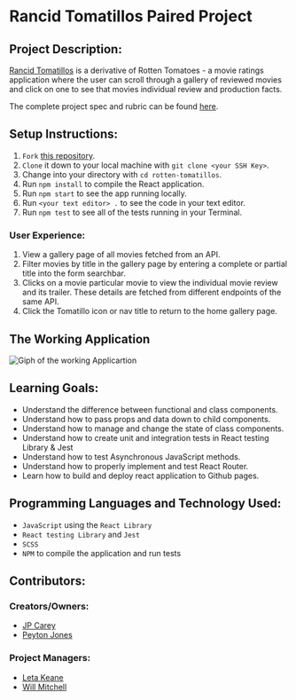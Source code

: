 # Rancid Tomatillos Paired Project

## Project Description:
[Rancid Tomatillos](https://jaypeasee.github.io/rancid-tomatillos/) is a derivative of Rotten Tomatoes - a movie ratings application where the user can scroll through a gallery of reviewed movies and click on one to see that movies individual review and production facts.

The complete project spec and rubric can be found [here](https://frontend.turing.io/projects/module-3/rancid-tomatillos-v3.html).

## Setup Instructions:
  1. `Fork` [this repository](https://github.com/jaypeasee/rancid-tomatillos).
  1. `Clone` it down to your local machine with `git clone <your SSH Key>`.
  1. Change into your directory with `cd rotten-tomatillos`.
  1. Run `npm install` to compile the React application.
  1. Run `npm start` to see the app running locally.
  1. Run `<your text editor> .` to see the code in your text editor.
  1. Run `npm test` to see all of the tests running in your Terminal.

### User Experience:
  1. View a gallery page of all movies fetched from an API.
  1. Filter movies by title in the gallery page by entering a complete or partial title into the form searchbar.
  2. Clicks on a movie particular movie to view the individual movie review and its trailer. These details are fetched from different endpoints of the same API.
  3. Click the Tomatillo icon or nav title to return to the home gallery page.
  
## The Working Application
![Giph of the working Applicartion](https://media.giphy.com/media/PWctEGTaeqhJ2Tfujh/giphy.gif)

## Learning Goals:
  * Understand the difference between functional and class components.
  * Understand how to pass props and data down to child components.
  * Understand how to manage and change the state of class components.
  * Understand how to create unit and integration tests in React testing Library & Jest
  * Understand how to test Asynchronous JavaScript methods.
  * Understand how to properly implement and test React Router.
  * Learn how to build and deploy react application to Github pages.
  
## Programming Languages and Technology Used:
* `JavaScript` using the `React Library` 
* `React testing Library` and `Jest` 
* `SCSS`
* `NPM` to compile the application and run tests

## Contributors:
### Creators/Owners:
* [JP Carey](https://github.com/jaypeasee)
* [Peyton Jones](https://github.com/peytonjo)
### Project Managers:
* [Leta Keane](https://github.com/letakeane)
* [Will Mitchell](https://github.com/wvmitchell)
